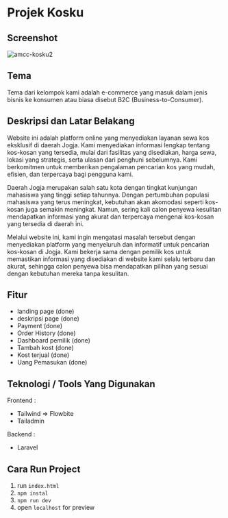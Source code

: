 # Projek Kosku 
## Screenshot
![amcc-kosku2](https://github.com/maiillll/Amcc/assets/171653379/e31864d3-f4fe-4a68-b8a2-6b9e406e1d33)
## Tema
Tema dari kelompok kami adalah e-commerce yang masuk dalam jenis bisnis ke konsumen atau biasa disebut B2C (Business-to-Consumer).

## Deskripsi dan Latar Belakang
Website ini adalah platform online yang menyediakan layanan sewa kos eksklusif di daerah Jogja. Kami menyediakan informasi lengkap tentang kos-kosan yang tersedia, mulai dari fasilitas yang disediakan, harga sewa, lokasi yang strategis, serta ulasan dari penghuni sebelumnya. Kami berkomitmen untuk memberikan pengalaman pencarian kos yang mudah, efisien, dan terpercaya bagi pengguna kami.

Daerah Jogja merupakan salah satu kota dengan tingkat kunjungan mahasiswa yang tinggi setiap tahunnya. Dengan pertumbuhan populasi mahasiswa yang terus meningkat, kebutuhan akan akomodasi seperti kos-kosan juga semakin meningkat. Namun, sering kali calon penyewa kesulitan mendapatkan informasi yang akurat dan terpercaya mengenai kos-kosan yang tersedia di daerah ini.

Melalui website ini, kami ingin mengatasi masalah tersebut dengan menyediakan platform yang menyeluruh dan informatif untuk pencarian kos-kosan di Jogja. Kami bekerja sama dengan pemilik kos untuk memastikan informasi yang disediakan di website kami selalu terbaru dan akurat, sehingga calon penyewa bisa mendapatkan pilihan yang sesuai dengan kebutuhan mereka tanpa kesulitan.

## Fitur
- landing page (done)
- deskripsi page (done)
- Payment (done)
- Order History (done)
- Dashboard pemilik (done)
- Tambah kost (done)
- Kost terjual (done)
- Uang Pemasukan (done)

## Teknologi / Tools Yang Digunakan
Frontend :
- Tailwind => Flowbite
- Tailadmin

Backend :
- Laravel

## Cara Run Project
1. run ``index.html``
2. ``npm instal``
3. ``npm run dev``
4. open ``localhost`` for preview
